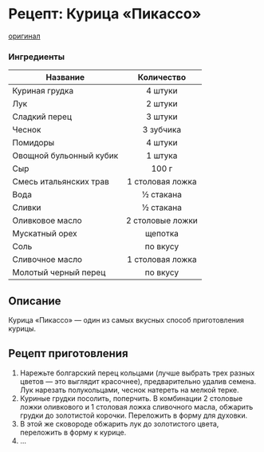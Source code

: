 # Рецепт: Курица «Пикассо»
[оригинал](https://eda.ru/recepty/osnovnye-blyuda/kurica-pikasso-25902)

### Ингредиенты
| Название        	| Количество    |
| -----------------	|:-------------:|
| Куриная грудка | 4 штуки   |
| Лук | 2 штуки   |
| Сладкий перец | 3 штуки   |
| Чеснок | 3 зубчика   |
| Помидоры | 4 штуки   |
| Овощной бульонный кубик | 1 штука   |
| Сыр | 100 г   |
| Смесь итальянских трав | 1 столовая ложка   |
| Вода | ½ стакана   |
| Сливки | ½ стакана   |
| Оливковое масло | 2 столовые ложки   |
| Мускатный орех | щепотка   |
| Соль | по вкусу   |
| Сливочное масло |1 столовая ложка   |
| Молотый черный перец |по вкусу   |

## Описание

Курица «Пикассо» — один из самых вкусных способ приготовления курицы.

## Рецепт приготовления
1. Нарежьте болгарский перец кольцами (лучше выбрать трех разных цветов — это выглядит красочнее), предварительно удалив семена. Лук нарезать полукольцами, чеснок натереть на мелкой терке.
2. Куриные грудки посолить, поперчить. В комбинации 2 столовые ложки оливкового и 1 столовая ложка сливочного масла, обжарить грудки до золотистой корочки. Переложить в форму для духовки.
3. В этой же сковороде обжарить лук до золотистого цвета, переложить в форму к курице.
4. ...